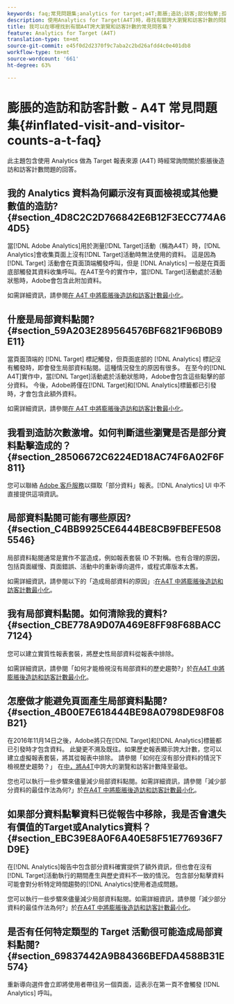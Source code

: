 ```yaml
---
keywords: faq;常見問題集;analytics for target;a4T;膨脹;造訪;訪客;部分點擊;孤立的;孤立
description: 使用Analytics for Target(A4T)時，尋找有關誇大瀏覽和訪客計數的問題解答。 瞭解如何將「部分資料」減到最低。
title: 我可以在哪裡找到有關A4T誇大瀏覽和訪客計數的常見問答集？
feature: Analytics for Target (A4T)
translation-type: tm+mt
source-git-commit: e45f0d2d2370f9c7aba2c2bd26afdd4c0e401db8
workflow-type: tm+mt
source-wordcount: '661'
ht-degree: 63%

---
```



# 膨脹的造訪和訪客計數 - A4T 常見問題集{#inflated-visit-and-visitor-counts-a-t-faq}

此主題包含使用 Analytics 做為 Target 報表來源 (A4T) 時經常詢問關於膨脹後造訪和訪客計數問題的回答。

## 我的 Analytics 資料為何顯示沒有頁面檢視或其他變數值的造訪? {#section_4D8C2C2D766842E6B12F3ECC774A64D5}

當[!DNL Adobe Analytics]用於測量[!DNL Target]活動（稱為A4T）時，[!DNL Analytics]會收集頁面上沒有[!DNL Target]活動時無法使用的資料。 這是因為 [!DNL Target] 活動會在頁面頂端觸發呼叫，但是 [!DNL Analytics] 一般是在頁面底部觸發其資料收集呼叫。在A4T至今的實作中，當[!DNL Target]活動處於活動狀態時，Adobe會包含此附加資料。

如需詳細資訊，請參閱[在 A4T 中將膨脹後造訪和訪客計數最小化](/help/c-integrating-target-with-mac/a4t/c-a4t-troubleshooting/minimizing-inflated-visit-and-visitor-counts-a4t.md#concept_A515C2DE126E44B6AD97754C2C6D5235)。

## 什麼是局部資料點閱? {#section_59A203E289564576BF6821F96B0B9E11}

當頁面頂端的 [!DNL Target] 標記觸發，但頁面底部的 [!DNL Analytics] 標記沒有觸發時，即會發生局部資料點閱。這種情況發生的原因有很多。 在至今的[!DNL A4T]實作中，當[!DNL Target]活動處於活動狀態時，Adobe會包含這些點擊的部分資料。 今後，Adobe將僅在[!DNL Target]和[!DNL Analytics]標籤都已引發時，才會包含此額外資料。

如需詳細資訊，請參閱[在 A4T 中將膨脹後造訪和訪客計數最小化](/help/c-integrating-target-with-mac/a4t/c-a4t-troubleshooting/minimizing-inflated-visit-and-visitor-counts-a4t.md#concept_A515C2DE126E44B6AD97754C2C6D5235)。

## 我看到造訪次數激增。如何判斷這些瀏覽是否是部分資料點擊造成的？{#section_28506672C6224ED18AC74F6A02F6F811}

您可以聯絡 [Adobe 客戶服務](/help/cmp-resources-and-contact-information.md#reference_ACA3391A00EF467B87930A450050077C)以擷取「部分資料」報表。[!DNL Analytics] UI 中不直接提供這項資訊。

## 局部資料點閱可能有哪些原因? {#section_C4BB9925CE6444BE8CB9FBEFE5085546}

局部資料點閱通常是實作不當造成，例如報表套裝 ID 不對稱。也有合理的原因，包括頁面緩慢、頁面錯誤、活動中的重新導向選件，或程式庫版本太舊。

如需詳細資訊，請參閱以下的「造成局部資料的原因」:[在A4T 中將膨脹後造訪和訪客計數最小化](/help/c-integrating-target-with-mac/a4t/c-a4t-troubleshooting/minimizing-inflated-visit-and-visitor-counts-a4t.md#concept_A515C2DE126E44B6AD97754C2C6D5235)。

## 我有局部資料點閱。如何清除我的資料?  {#section_CBE778A9D07A469E8FF98F68BACC7124}

您可以建立實質性報表套裝，將歷史性局部資料從報表中排除。

如需詳細資訊，請參閱「如何才能檢視沒有局部資料的歷史趨勢?」於[在A4T 中將膨脹後造訪和訪客計數最小化](/help/c-integrating-target-with-mac/a4t/c-a4t-troubleshooting/minimizing-inflated-visit-and-visitor-counts-a4t.md#concept_A515C2DE126E44B6AD97754C2C6D5235)。

## 怎麼做才能避免頁面產生局部資料點閱? {#section_4B00E7E618444BE98A0798DE98F08B21}

在2016年11月14日之後，Adobe將只在[!DNL Target]和[!DNL Analytics]標籤都已引發時才包含資料。 此變更不溯及既往。如果歷史報表顯示誇大計數，您可以建立虛擬報表套裝，將其從報表中排除。 請參閱「如何在沒有部分資料的情況下檢視歷史趨勢？」 在[中，將A4T](/help/c-integrating-target-with-mac/a4t/c-a4t-troubleshooting/minimizing-inflated-visit-and-visitor-counts-a4t.md#concept_A515C2DE126E44B6AD97754C2C6D5235)中誇大的瀏覽和訪客計數降至最低。

您也可以執行一些步驟來儘量減少局部資料點閱。如需詳細資訊，請參閱「減少部分資料的最佳作法為何?」於[在A4T 中將膨脹後造訪和訪客計數最小化](/help/c-integrating-target-with-mac/a4t/c-a4t-troubleshooting/minimizing-inflated-visit-and-visitor-counts-a4t.md#concept_A515C2DE126E44B6AD97754C2C6D5235)。

## 如果部分資料點擊資料已從報告中移除，我是否會遺失有價值的Target或Analytics資料？{#section_EBC39E8A0F6A40E58F51E776936F7D9E}

在[!DNL Analytics]報告中包含部分資料確實提供了額外資訊，但也會在沒有[!DNL Target]活動執行的期間產生與歷史資料不一致的情況。 包含部分點擊資料可能會對分析特定時間趨勢的[!DNL Analytics]使用者造成問題。

您可以執行一些步驟來儘量減少局部資料點閱。如需詳細資訊，請參閱「減少部分資料的最佳作法為何?」於[在A4T 中將膨脹後造訪和訪客計數最小化](/help/c-integrating-target-with-mac/a4t/c-a4t-troubleshooting/minimizing-inflated-visit-and-visitor-counts-a4t.md#concept_A515C2DE126E44B6AD97754C2C6D5235)。

## 是否有任何特定類型的 Target 活動很可能造成局部資料點閱? {#section_69837442A9B84366BEFDA4588B31E574}

重新導向選件會立即將使用者帶往另一個頁面，這表示在第一頁不會觸發 [!DNL Analytics] 呼叫。
